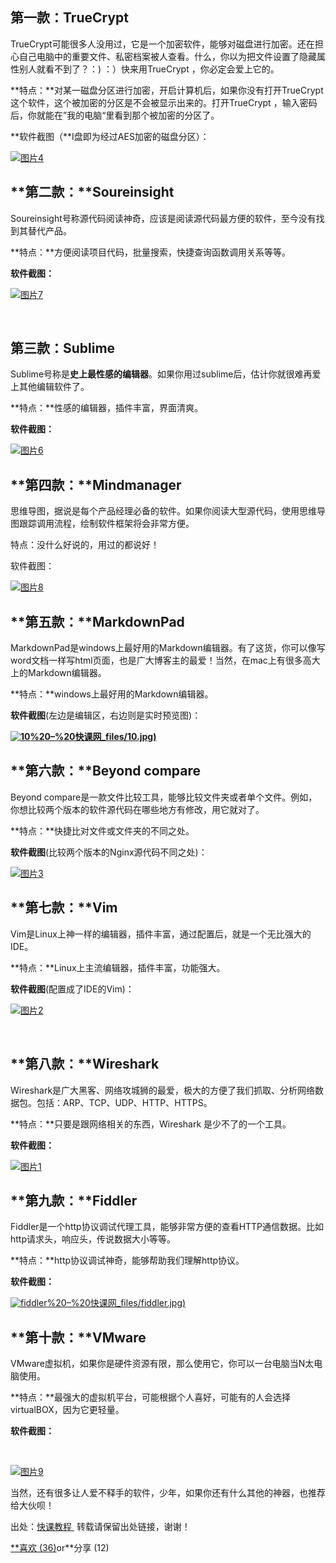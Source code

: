 **第一款：TrueCrypt**
---------------------

TrueCrypt可能很多人没用过，它是一个加密软件，能够对磁盘进行加密。还在担心自己电脑中的重要文件、私密档案被人查看。什么，你以为把文件设置了隐藏属性别人就看不到了？：) ：）快来用TrueCrypt ，你必定会爱上它的。

**特点：**对某一磁盘分区进行加密，开启计算机后，如果你没有打开TrueCrypt 这个软件，这个被加密的分区是不会被显示出来的。打开TrueCrypt ，输入密码后，你就能在”我的电脑“里看到那个被加密的分区了。

**软件截图（**I盘即为经过AES加密的磁盘分区）：

[![图片4](http://zezhi.qiniudn.com/wp-content/uploads/2014/06/图片4.jpeg)](http://zezhi.qiniudn.com/wp-content/uploads/2014/06/图片4.jpeg)

**第二款：**Soureinsight
------------------------

Soureinsight号称源代码阅读神奇，应该是阅读源代码最方便的软件，至今没有找到其替代产品。

**特点：**方便阅读项目代码，批量搜索，快捷查询函数调用关系等等。

**软件截图：**

[![图片7](http://zezhi.qiniudn.com/wp-content/uploads/2014/06/图片7.jpeg)](http://zezhi.qiniudn.com/wp-content/uploads/2014/06/图片7.jpeg)

 

**第三款：Sublime**
-------------------

Sublime号称是**史上最性感的编辑器**。如果你用过sublime后，估计你就很难再爱上其他编辑软件了。

**特点：**性感的编辑器，插件丰富，界面清爽。

**软件截图：**

[![图片6](http://zezhi.qiniudn.com/wp-content/uploads/2014/06/图片6.jpeg)](http://zezhi.qiniudn.com/wp-content/uploads/2014/06/图片6.jpeg)

**第四款：**Mindmanager
-----------------------

思维导图，据说是每个产品经理必备的软件。如果你阅读大型源代码，使用思维导图跟踪调用流程，绘制软件框架将会非常方便。

特点：没什么好说的，用过的都说好！

软件截图：

[![图片8](http://zezhi.qiniudn.com/wp-content/uploads/2014/06/图片8.jpeg)](http://zezhi.qiniudn.com/wp-content/uploads/2014/06/图片8.jpeg)

**第五款：**MarkdownPad
-----------------------

MarkdownPad是windows上最好用的Markdown编辑器。有了这货，你可以像写word文档一样写html页面，也是广大博客主的最爱！当然，在mac上有很多高大上的Markdown编辑器。

**特点：**windows上最好用的Markdown编辑器。

**软件截图**(左边是编辑区，右边则是实时预览图)：

**[![10](程序员必定会爱上的十款软件(不喜欢你过来掐死我-))%20–%20快课网_files/10.jpg)](http://zezhi.qiniudn.com/wp-content/uploads/2014/06/10.jpeg)**

**第六款：**Beyond compare
--------------------------

Beyond compare是一款文件比较工具，能够比较文件夹或者单个文件。例如，你想比较两个版本的软件源代码在哪些地方有修改，用它就对了。

**特点：**快捷比对文件或文件夹的不同之处。

**软件截图**(比较两个版本的Nginx源代码不同之处)：

[![图片3](http://zezhi.qiniudn.com/wp-content/uploads/2014/06/图片3.jpeg)](http://zezhi.qiniudn.com/wp-content/uploads/2014/06/图片3.jpeg)

**第七款：**Vim
---------------

Vim是Linux上神一样的编辑器，插件丰富，通过配置后，就是一个无比强大的IDE。

**特点：**Linux上主流编辑器，插件丰富，功能强大。

**软件截图**(配置成了IDE的Vim)：

[![图片2](http://zezhi.qiniudn.com/wp-content/uploads/2014/06/图片2.jpeg)](http://zezhi.qiniudn.com/wp-content/uploads/2014/06/图片2.jpeg)

 

**第八款：**Wireshark
---------------------

Wireshark是广大黑客、网络攻城狮的最爱，极大的方便了我们抓取、分析网络数据包。包括：ARP、TCP、UDP、HTTP、HTTPS。

**特点：**只要是跟网络相关的东西，Wireshark 是少不了的一个工具。

**软件截图：**

[![图片1](http://zezhi.qiniudn.com/wp-content/uploads/2014/06/图片1.jpeg)](http://zezhi.qiniudn.com/wp-content/uploads/2014/06/图片1.jpeg)

**第九款：**Fiddler
-------------------

Fiddler是一个http协议调试代理工具，能够非常方便的查看HTTP通信数据。比如http请求头，响应头，传说数据大小等等。

**特点：**http协议调试神奇，能够帮助我们理解http协议。

**软件截图：**

[![fiddler](程序员必定会爱上的十款软件(不喜欢你过来掐死我-))%20–%20快课网_files/fiddler.jpg)](http://zezhi.qiniudn.com/wp-content/uploads/2014/06/fiddler.jpeg)

**第十款：**VMware
------------------

VMware虚拟机，如果你是硬件资源有限，那么使用它，你可以一台电脑当N太电脑使用。

**特点：**最强大的虚拟机平台，可能根据个人喜好，可能有的人会选择virtualBOX，因为它更轻量。

**软件截图：**

 

[![图片9](http://zezhi.qiniudn.com/wp-content/uploads/2014/06/图片9.jpeg)](http://zezhi.qiniudn.com/wp-content/uploads/2014/06/图片9.jpeg)

当然，还有很多让人爱不释手的软件，少年，如果你还有什么其他的神器，也推荐给大伙呗！

出处：[快课教程 ](http://cricode.com/) 转载请保留出处链接，谢谢！

[**喜欢 (36)]()or**分享 (12)

[](#)[](#)[](#)[](#)[](#)[](#)[](#)


